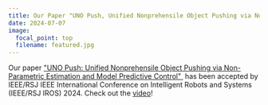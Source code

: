 ```yaml
---
title: Our Paper "UNO Push, Unified Nonprehensile Object Pushing via Non-Parametric Estimation and Model Predictive Control" has been accepted by IEEE/RSJ IROS 2024
date: 2024-07-07
image:
  focal_point: top
  filename: featured.jpg
---
```

<!--StartFragment-->

Our paper ["UNO Push: Unified Nonprehensile Object Pushing via Non-Parametric Estimation and Model Predictive Control" ](https://arxiv.org/abs/2403.13274) has been accepted by IEEE/RSJ IEEE International Conference on Intelligent Robots and Systems (IEEE/RSJ IROS) 2024.  Check out the [video](https://www.youtube.com/watch?v=MLzGTxhKs6E&t=1s)!

<!--EndFragment-->